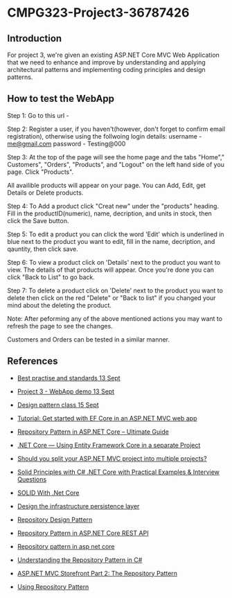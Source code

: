 # CMPG323-Project3-36787426
## Introduction
For project 3, we're given an existing ASP.NET Core MVC Web Application that we need to enhance and improve by understanding and applying architectural patterns and implementing coding principles and design patterns.

## How to test the WebApp
Step 1: Go to this url - 

Step 2: Register a user, if you haven't(however, don't forget to confirm email registration), otherwise using the follwoing login details: 
username - me@gmail.com
password - Testing@000

Step 3: At the top of the page will see the home page and the tabs "Home"," Customers", "Orders", "Products", and "Logout" on the left hand side of you page. Click "Products".

All availible products will appear on your page. You can Add, Edit, get Details or Delete products. 

Step 4: To Add a product click "Creat new" under the "products" heading. Fill in the productID(numeric), name, decription, and units in stock, then click the Save button.

Step 5: To edit a product you can click the word 'Edit' which is underlined in blue next to the product you want to edit, fill in the name, decription, and qauntity, then click save.

Step 6: To view a product click on 'Details' next to the product you want to view. The details of that products will appear. Once you're done you can click "Back to List" to go back.

Step 7: To delete a product click on 'Delete' next to the product you want to delete then click on the red "Delete" or "Back to list" if you changed your mind about the deleting the product.

Note: After peforming any of the above mentioned actions you may want to refresh the page to see the changes.

Customers and Orders can be tested in a similar manner.

## References
<ul>
  <li><p><a href="https://www.dropbox.com/sh/p8fiokfpiqv4gud/AAC5X8SdanTnduTWYzVq4kQ7a?dl=0&preview=08+CMPG323+-+Project+3+-+Best+practise+and+standards+13+Sept.m4v">Best practise and standards 13 Sept</a></p></li> 
  <li><p><a href="https://www.dropbox.com/sh/p8fiokfpiqv4gud/AAC5X8SdanTnduTWYzVq4kQ7a?dl=0&preview=08+CMPG323+-+Project+3+-+WebApp+demo+13+Sept.m4v">Project 3 - WebApp demo 13 Sept</a></p></li>
  <li><p><a href="https://www.dropbox.com/sh/p8fiokfpiqv4gud/AAC5X8SdanTnduTWYzVq4kQ7a?dl=0&preview=08+CMPG+323+-+Design+patternc+class+15+Sept.m4v">Design pattern class 15 Sept</a></p></li>
    <li><p><a href="https://learn.microsoft.com/en-us/aspnet/core/data/ef-mvc/intro?view=aspnetcore-3.1">Tutorial: Get started with EF Core in an ASP.NET MVC web app</a></p></li>
  <li><p><a href="https://codewithmukesh.com/blog/repository-pattern-in-aspnet-core/">Repository Pattern in ASP.NET Core – Ultimate Guide</a></p></li>
  <li><p><a href="https://medium.com/oppr/net-core-using-entity-framework-core-in-a-separate-project-e8636f9dc9e5">.NET Core — Using Entity Framework Core in a separate Project</a></p></li>
 <li><p><a href="https://programmingwithmosh.com/net/should-you-split-your-asp-net-mvc-project-into-multiple-projects/">Should you split your ASP.NET MVC project into multiple projects?</a></p></li>
 <li><p><a href="https://procodeguide.com/design/solid-principles-with-csharp-net-core/">Solid Principles with C# .NET Core with Practical Examples & Interview Questions</a></p></li>
 <li><p><a href="https://www.c-sharpcorner.com/article/solid-with-net-core/">SOLID With .Net Core</a></p></li>
 <li><p><a href="https://learn.microsoft.com/en-us/dotnet/architecture/microservices/microservice-ddd-cqrs-patterns/infrastructure-persistence-layer-design">Design the infrastructure persistence layer</a></p></li>
 <li><p><a href="https://medium.com/@pererikbergman/repository-design-pattern-e28c0f3e4a30">Repository Design Pattern</a></p></li>
  <li><p><a href="https://www.pragimtech.com/blog/blazor/rest-api-repository-pattern/">Repository Pattern in ASP.NET Core REST API</a></p></li>
<li><p><a href="https://youtu.be/qJmEI2LtXIY">Repository pattern in asp net core</a></p></li>
<li><p><a href="https://youtu.be/BcQzZ97-mWU">Understanding the Repository Pattern in C#</a></p></li>
<li><p><a href="https://learn.microsoft.com/en-us/shows/asp-net-site-videos/aspnet-mvc-storefront-part-2-repository-pattern">ASP.NET MVC Storefront Part 2: The Repository Pattern</a></p></li>
<li><p><a href="https://youtu.be/ilZV1mNn_e8">Using Repository Pattern
</a></p></li>

</ul>
